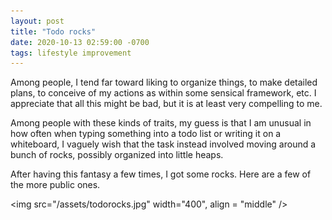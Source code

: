 ```yaml
---
layout: post
title: "Todo rocks"
date: 2020-10-13 02:59:00 -0700
tags: lifestyle improvement
---
```


Among people, I tend far toward liking to organize things, to make detailed plans, to conceive of my actions as within some sensical framework, etc. I appreciate that all this might be bad, but it is at least very compelling to me.

Among people with these kinds of traits, my guess is that I am unusual in how often when typing something into a todo list or writing it on a whiteboard, I vaguely wish that the task instead involved moving around a bunch of rocks, possibly organized into little heaps.

After having this fantasy a few times, I got some rocks. Here are a few of the more public ones.

<img src="/assets/todorocks.jpg" width="400", align = "middle" />
